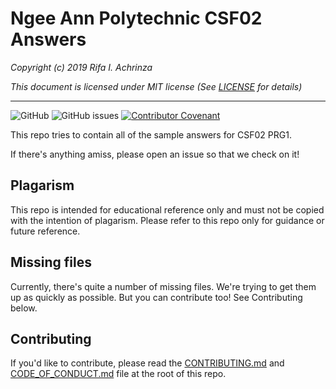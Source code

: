 # Ngee Ann Polytechnic CSF02 Answers

*Copyright (c) 2019 Rifa I. Achrinza*

*This document is licensed under MIT license (See [LICENSE](LICENSE) for details)*

---
![GitHub](https://img.shields.io/github/license/achrinza/np-csf02-answers)
![GitHub issues](https://img.shields.io/github/issues/achrinza/np-csf02-answers)
[![Contributor Covenant](https://img.shields.io/badge/Contributor%20Covenant-v1.4%20adopted-ff69b4.svg)](code-of-conduct.md)

This repo tries to contain all of the sample answers for CSF02 PRG1.

If there's anything amiss, please open an issue so that we check on it!

## Plagarism

This repo is intended for educational reference only and must not be copied with the intention of plagarism. Please refer to this repo only for guidance or future reference.

## Missing files

Currently, there's quite a number of missing files. We're trying to get them up as quickly as possible. But you can contribute too! See Contributing below.

## Contributing

If you'd like to contribute, please read the [CONTRIBUTING.md](CONTRIBUTING.md) and [CODE_OF_CONDUCT.md](CODE_OF_CONDUCT.md) file at the root of this repo.